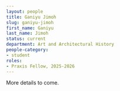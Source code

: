 ```yaml
---
layout: people
title: Ganiyu Jimoh
slug: ganiyu-jimoh
first_name: Ganiyu
last_name: Jimoh
status: current
department: Art and Architectural History
people-category:
- student
roles:
- Praxis Fellow, 2025-2026
---
```

More details to come.
